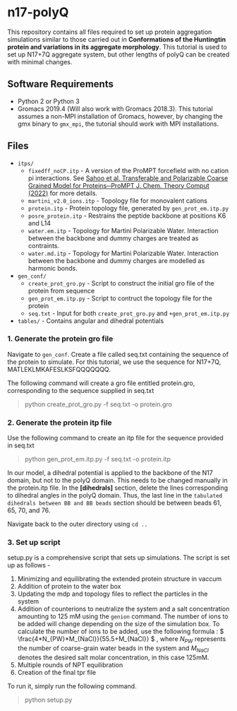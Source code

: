 # n17-polyQ


This repository contains all files required to set up protein aggregation simulations similar to those carried out in  **Conformations of the Huntingtin protein and variations in its aggregate morphology**. This tutorial is used to set up N17+7Q aggregate system, but other lengths of polyQ can be created with minimal changes. 


## Software Requirements
- Python 2 or Python 3
- Gromacs 2019.4 (Will also work with Gromacs 2018.3). This tutorial assumes a non-MPI installation of Gromacs, however, by changing the gmx binary to `gmx_mpi`, the tutorial should work with MPI installations.

 


## Files
- ```itps/```
  + ```fixedff_noCP.itp``` - A version of the ProMPT forcefield with no cation pi interactions. See [Sahoo et al. Transferable and Polarizable Coarse Grained Model for Proteins─ProMPT J. Chem. Theory Comput (2022)](https://pubs.acs.org/doi/full/10.1021/acs.jctc.2c00269) for more details.
  + ```martini_v2.0_ions.itp``` - Topology file for monovalent cations
  + ```protein.itp``` - Protein topology file, generated by ```gen_prot_em.itp.py```
  + ```posre_protein.itp``` - Restrains the peptide backbone at positions K6 and L14
  + ```water.em.itp``` - Topology for Martini Polarizable Water. Interaction between the backbone and dummy charges are treated as contraints.
  + ```water.md.itp``` - Topology for Martini Polarizable Water. Interaction between the backbone and dummy charges are modelled as harmonic bonds.
- ```gen_conf/```
  + ```create_prot_gro.py``` - Script to construct the initial gro file of the protein from sequence 
  + ```gen_prot_em.itp.py``` - Script to contruct the topology file for the protein
  + ```seq.txt``` - Input for both ```create_prot_gro.py``` and ```+gen_prot_em.itp.py``` 
- ```tables/``` - Contains angular and dihedral potentials

### 1. Generate the protein gro file 
Navigate to ```gen_conf```. Create a file called seq.txt containing the sequence of the protein to simulate. For this tutorial, we use the sequence for N17+7Q, MATLEKLMKAFESLKSFQQQQQQQ.

The following command will create a gro file entitled protein.gro, corresponding to the sequence supplied in seq.txt
> python create_prot_gro.py -f seq.txt -o protein.gro

### 2. Generate the protein itp file

Use the following command to create an itp file for the sequence provided in seq.txt
> python gen_prot_em.itp.py -f seq.txt -o protein.itp

In our model, a dihedral potential is applied to the backbone of the N17 domain, but not to the polyQ domain. This needs to be changed manually in the protein.itp file. In the **[dihedrals]** section, delete the lines corresponding to dihedral angles in the polyQ domain. Thus, the last line in the `tabulated dihedrals between BB and BB beads` section should be between beads 61, 65, 70, and 76. 

Navigate back to the outer directory using ```cd ..```

### 3. Set up script

setup.py is a comprehensive script that sets up simulations. The script is set up as follows - 

1. Minimizing and equilibrating the extended protein structure in vaccum
2. Addition of protein to the water box
3. Updating the mdp and topology files to reflect the particles in the system 
4. Addition of counterions to neutralize the system and a salt concentration amounting to 125 mM using the ```genion``` command. The number of ions to be added will change depending on the size  of the simulation box. To calculate the number of ions to be added, use the following formula :  $` \frac{4*N_{PW}*M_{NaCl}}{55.5+M_{NaCl}} `$ , where $` N_{PW}`$ represents the number of coarse-grain water beads in the system and $` M_{NaCl}`$ denotes the desired salt molar concentration, in this case 125mM. 
5. Multiple rounds of NPT equilibration
6. Creation of the final tpr file


To run it, simply run the following command.
> python setup.py







